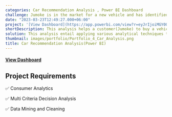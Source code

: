 ```yaml
---
categories: Car Recommendation Analysis , Power BI Dashboard
challenge: Jumoke is in the market for a new vehicle and has identified specific criteria that matter most to her. With a list of ten potential options at hand, the goal is to analyze these vehicles based on her priorities and provide recommendations that align closely with her needs and preferences..
date: "2023-03-23T12:49:27.000+06:00"
project: '[View Dashboard](https://app.powerbi.com/view?r=eyJrIjoiMGY0ODhmNDQtYjI2OS00NmZmLWEwNmMtYThlMmQ1ZmY1ZmI2IiwidCI6ImM4MGFmZTY4LTY0ODYtNDAzNC1iMDhlLTFlMDg1ZmNmNDFlYyJ9&pageName=ReportSection3604b6012a2e633fc134)'
shortDescription: This analysis helps a customer(Jumoke) to buy a vehicle. It has a list of ten potential vehicles available for purchase. Jumoke expresses certain criteria that are important in her decision. Using the vehicle data and her priorities, this analysis would provide one or more recommendations that best suits the customer's needs.
solution: This analysis entail applying various analytical techniques to evaluate the vehicles based on factors such as price, features, reliability, fuel efficiency and safety ratings.
thumbnail: images/portfolio/Portfolio_4_Car_Analysis.png
title: Car Recommendation Analysis(Power BI)
---
```



#### [View Dashboard](https://app.powerbi.com/view?r=eyJrIjoiMGY0ODhmNDQtYjI2OS00NmZmLWEwNmMtYThlMmQ1ZmY1ZmI2IiwidCI6ImM4MGFmZTY4LTY0ODYtNDAzNC1iMDhlLTFlMDg1ZmNmNDFlYyJ9&pageName=ReportSection3604b6012a2e633fc134)

## Project Requirements

✅ Consumer Analytics

✅ Multi  Criteria Decision Analysis

✅ Data  Mining and  Cleaning

